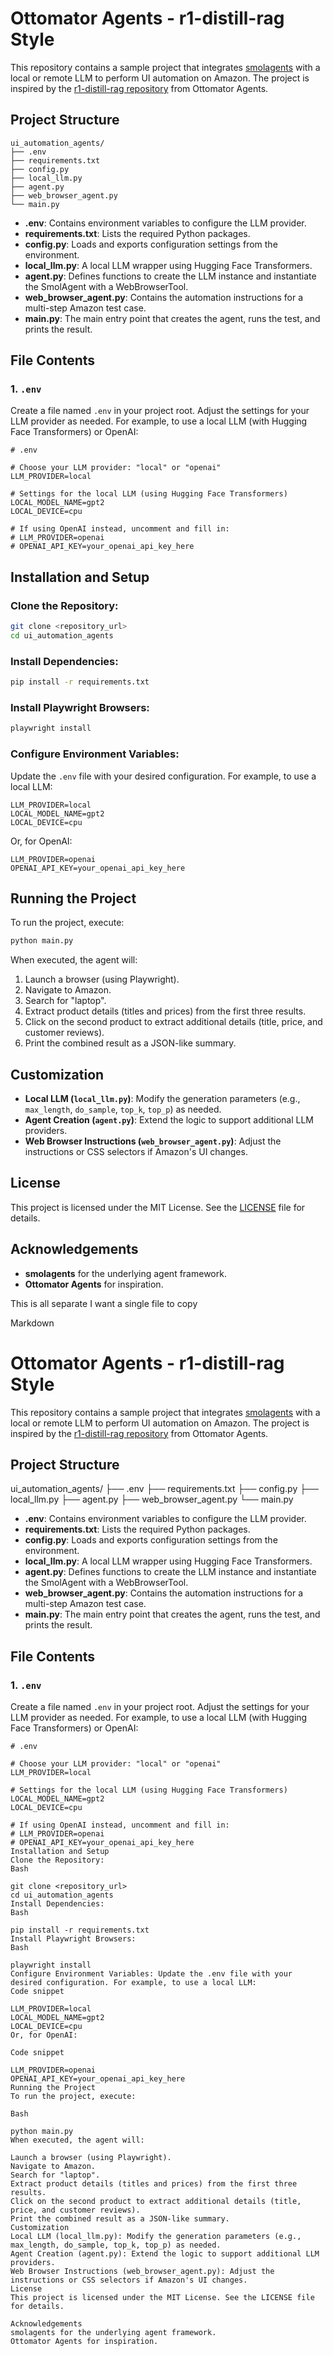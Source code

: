 # Ottomator Agents - r1-distill-rag Style

This repository contains a sample project that integrates [smolagents](https://github.com/huggingface/smolagents) with a local or remote LLM to perform UI automation on Amazon. The project is inspired by the [r1-distill-rag repository](https://github.com/coleam00/ottomator-agents/tree/main/r1-distill-rag) from Ottomator Agents.

## Project Structure

```
ui_automation_agents/
├── .env
├── requirements.txt
├── config.py
├── local_llm.py
├── agent.py
├── web_browser_agent.py
└── main.py
```

- **.env**: Contains environment variables to configure the LLM provider.
- **requirements.txt**: Lists the required Python packages.
- **config.py**: Loads and exports configuration settings from the environment.
- **local_llm.py**: A local LLM wrapper using Hugging Face Transformers.
- **agent.py**: Defines functions to create the LLM instance and instantiate the SmolAgent with a WebBrowserTool.
- **web_browser_agent.py**: Contains the automation instructions for a multi-step Amazon test case.
- **main.py**: The main entry point that creates the agent, runs the test, and prints the result.

## File Contents

### 1. `.env`

Create a file named `.env` in your project root. Adjust the settings for your LLM provider as needed. For example, to use a local LLM (with Hugging Face Transformers) or OpenAI:

```dotenv
# .env

# Choose your LLM provider: "local" or "openai"
LLM_PROVIDER=local

# Settings for the local LLM (using Hugging Face Transformers)
LOCAL_MODEL_NAME=gpt2
LOCAL_DEVICE=cpu

# If using OpenAI instead, uncomment and fill in:
# LLM_PROVIDER=openai
# OPENAI_API_KEY=your_openai_api_key_here
```

## Installation and Setup

### Clone the Repository:

```bash
git clone <repository_url>
cd ui_automation_agents
```

### Install Dependencies:

```bash
pip install -r requirements.txt
```

### Install Playwright Browsers:

```bash
playwright install
```

### Configure Environment Variables:

Update the `.env` file with your desired configuration. For example, to use a local LLM:

```dotenv
LLM_PROVIDER=local
LOCAL_MODEL_NAME=gpt2
LOCAL_DEVICE=cpu
```

Or, for OpenAI:

```dotenv
LLM_PROVIDER=openai
OPENAI_API_KEY=your_openai_api_key_here
```

## Running the Project

To run the project, execute:

```bash
python main.py
```

When executed, the agent will:

1. Launch a browser (using Playwright).
2. Navigate to Amazon.
3. Search for "laptop".
4. Extract product details (titles and prices) from the first three results.
5. Click on the second product to extract additional details (title, price, and customer reviews).
6. Print the combined result as a JSON-like summary.

## Customization

- **Local LLM (`local_llm.py`)**: Modify the generation parameters (e.g., `max_length`, `do_sample`, `top_k`, `top_p`) as needed.
- **Agent Creation (`agent.py`)**: Extend the logic to support additional LLM providers.
- **Web Browser Instructions (`web_browser_agent.py`)**: Adjust the instructions or CSS selectors if Amazon's UI changes.

## License

This project is licensed under the MIT License. See the [LICENSE](LICENSE) file for details.

## Acknowledgements

- **smolagents** for the underlying agent framework.
- **Ottomator Agents** for inspiration.





This is all separate I want a single file to copy


Markdown

# Ottomator Agents - r1-distill-rag Style

This repository contains a sample project that integrates [smolagents](https://github.com/huggingface/smolagents) with a local or remote LLM to perform UI automation on Amazon. The project is inspired by the [r1-distill-rag repository](https://github.com/coleam00/ottomator-agents/tree/main/r1-distill-rag) from Ottomator Agents.

## Project Structure

ui_automation_agents/
├── .env
├── requirements.txt
├── config.py
├── local_llm.py
├── agent.py
├── web_browser_agent.py
└── main.py


- **.env**: Contains environment variables to configure the LLM provider.
- **requirements.txt**: Lists the required Python packages.
- **config.py**: Loads and exports configuration settings from the environment.
- **local_llm.py**: A local LLM wrapper using Hugging Face Transformers.
- **agent.py**: Defines functions to create the LLM instance and instantiate the SmolAgent with a WebBrowserTool.
- **web_browser_agent.py**: Contains the automation instructions for a multi-step Amazon test case.
- **main.py**: The main entry point that creates the agent, runs the test, and prints the result.

## File Contents

### 1. `.env`

Create a file named `.env` in your project root. Adjust the settings for your LLM provider as needed. For example, to use a local LLM (with Hugging Face Transformers) or OpenAI:

```dotenv
# .env

# Choose your LLM provider: "local" or "openai"
LLM_PROVIDER=local

# Settings for the local LLM (using Hugging Face Transformers)
LOCAL_MODEL_NAME=gpt2
LOCAL_DEVICE=cpu

# If using OpenAI instead, uncomment and fill in:
# LLM_PROVIDER=openai
# OPENAI_API_KEY=your_openai_api_key_here
Installation and Setup
Clone the Repository:
Bash

git clone <repository_url>
cd ui_automation_agents
Install Dependencies:
Bash

pip install -r requirements.txt
Install Playwright Browsers:
Bash

playwright install
Configure Environment Variables: Update the .env file with your desired configuration. For example, to use a local LLM:
Code snippet

LLM_PROVIDER=local
LOCAL_MODEL_NAME=gpt2
LOCAL_DEVICE=cpu
Or, for OpenAI:

Code snippet

LLM_PROVIDER=openai
OPENAI_API_KEY=your_openai_api_key_here
Running the Project
To run the project, execute:

Bash

python main.py
When executed, the agent will:

Launch a browser (using Playwright).
Navigate to Amazon.
Search for "laptop".
Extract product details (titles and prices) from the first three results.
Click on the second product to extract additional details (title, price, and customer reviews).
Print the combined result as a JSON-like summary.
Customization
Local LLM (local_llm.py): Modify the generation parameters (e.g., max_length, do_sample, top_k, top_p) as needed.
Agent Creation (agent.py): Extend the logic to support additional LLM providers.
Web Browser Instructions (web_browser_agent.py): Adjust the instructions or CSS selectors if Amazon's UI changes.
License
This project is licensed under the MIT License. See the LICENSE file for details.

Acknowledgements
smolagents for the underlying agent framework.
Ottomator Agents for inspiration.

